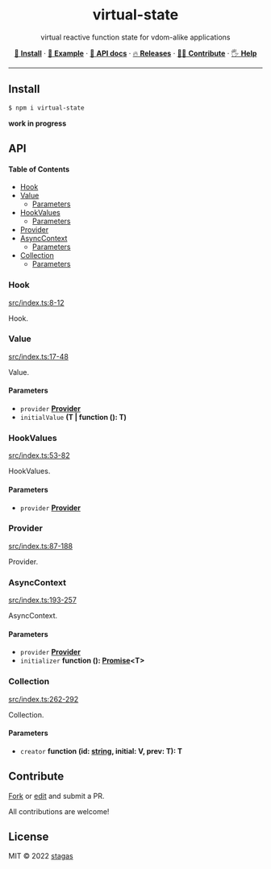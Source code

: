 <h1 align="center">virtual-state</h1>

<p align="center">
virtual reactive function state for vdom-alike applications
</p>

<p align="center">
   <a href="#install">        🔧 <strong>Install</strong></a>
 · <a href="#example">        🧩 <strong>Example</strong></a>
 · <a href="#api">            📜 <strong>API docs</strong></a>
 · <a href="https://github.com/stagas/virtual-state/releases"> 🔥 <strong>Releases</strong></a>
 · <a href="#contribute">     💪🏼 <strong>Contribute</strong></a>
 · <a href="https://github.com/stagas/virtual-state/issues">   🖐️ <strong>Help</strong></a>
</p>

***

## Install

```sh
$ npm i virtual-state
```

**work in progress**

## API

<!-- Generated by documentation.js. Update this documentation by updating the source code. -->

#### Table of Contents

*   [Hook](#hook)
*   [Value](#value)
    *   [Parameters](#parameters)
*   [HookValues](#hookvalues)
    *   [Parameters](#parameters-1)
*   [Provider](#provider)
*   [AsyncContext](#asynccontext)
    *   [Parameters](#parameters-2)
*   [Collection](#collection)
    *   [Parameters](#parameters-3)

### Hook

[src/index.ts:8-12](https://github.com/stagas/virtual-state/blob/2478dc6feb0b2690e2baea95bf339b93ede4c8e8/src/index.ts#L8-L12 "Source code on GitHub")

Hook.

### Value

[src/index.ts:17-48](https://github.com/stagas/virtual-state/blob/2478dc6feb0b2690e2baea95bf339b93ede4c8e8/src/index.ts#L17-L48 "Source code on GitHub")

Value.

#### Parameters

*   `provider` **[Provider](#provider)**&#x20;
*   `initialValue` **(T | function (): T)**&#x20;

### HookValues

[src/index.ts:53-82](https://github.com/stagas/virtual-state/blob/2478dc6feb0b2690e2baea95bf339b93ede4c8e8/src/index.ts#L53-L82 "Source code on GitHub")

HookValues.

#### Parameters

*   `provider` **[Provider](#provider)**&#x20;

### Provider

[src/index.ts:87-188](https://github.com/stagas/virtual-state/blob/2478dc6feb0b2690e2baea95bf339b93ede4c8e8/src/index.ts#L87-L188 "Source code on GitHub")

Provider.

### AsyncContext

[src/index.ts:193-257](https://github.com/stagas/virtual-state/blob/2478dc6feb0b2690e2baea95bf339b93ede4c8e8/src/index.ts#L193-L257 "Source code on GitHub")

AsyncContext.

#### Parameters

*   `provider` **[Provider](#provider)**&#x20;
*   `initializer` **function (): [Promise](https://developer.mozilla.org/docs/Web/JavaScript/Reference/Global_Objects/Promise)\<T>**&#x20;

### Collection

[src/index.ts:262-292](https://github.com/stagas/virtual-state/blob/2478dc6feb0b2690e2baea95bf339b93ede4c8e8/src/index.ts#L262-L292 "Source code on GitHub")

Collection.

#### Parameters

*   `creator` **function (id: [string](https://developer.mozilla.org/docs/Web/JavaScript/Reference/Global_Objects/String), initial: V, prev: T): T**&#x20;

## Contribute

[Fork](https://github.com/stagas/virtual-state/fork) or
[edit](https://github.dev/stagas/virtual-state) and submit a PR.

All contributions are welcome!

## License

MIT © 2022
[stagas](https://github.com/stagas)
